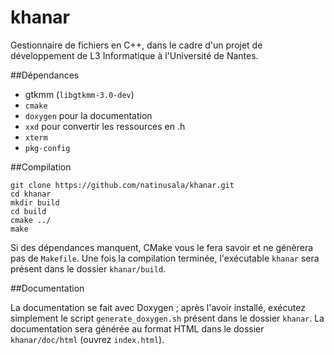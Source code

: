 # khanar

Gestionnaire de fichiers en C++, dans le cadre d'un projet de développement de L3 Informatique à l'Université de Nantes.

##Dépendances

 * gtkmm (`libgtkmm-3.0-dev`)
 * `cmake`
 * `doxygen` pour la documentation
 * `xxd` pour convertir les ressources en .h
 * `xterm`
 * `pkg-config`

##Compilation
```
git clone https://github.com/natinusala/khanar.git
cd khanar
mkdir build
cd build
cmake ../
make
```

Si des dépendances manquent, CMake vous le fera savoir et ne génèrera pas de `Makefile`. Une fois la compilation terminée, l'exécutable `khanar` sera présent dans le dossier `khanar/build`.

##Documentation

La documentation se fait avec Doxygen ; après l'avoir installé, exécutez simplement le script `generate_doxygen.sh` présent dans le dossier `khanar`. La documentation sera générée au format HTML dans le dossier `khanar/doc/html` (ouvrez `index.html`).
